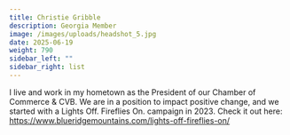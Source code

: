 ```yaml
---
title: Christie Gribble
description: Georgia Member
image: /images/uploads/headshot_5.jpg
date: 2025-06-19
weight: 790
sidebar_left: ""
sidebar_right: list
---
```

I live and work in my hometown as the President of our Chamber of Commerce & CVB. We are in a position to impact positive change, and we started with a Lights Off. Fireflies On. campaign in 2023. Check it out here: https://www.blueridgemountains.com/lights-off-fireflies-on/